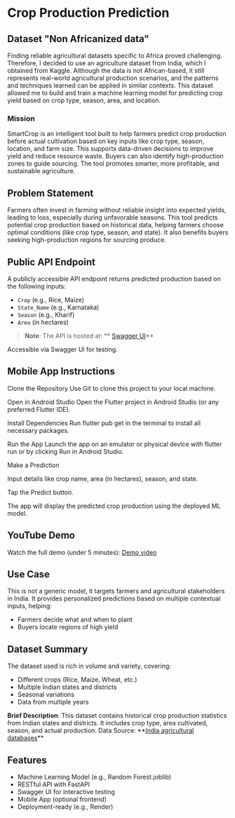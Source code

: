 # Crop Production Prediction 

## Dataset "Non Africanized data"
Finding reliable agricultural datasets specific to Africa proved challenging. Therefore, I decided to use an agriculture dataset from India, which I obtained from Kaggle. Although the data is not African-based, it still represents real-world agricultural production scenarios, and the patterns and techniques learned can be applied in similar contexts. This dataset allowed me to build and train a machine learning model for predicting crop yield based on crop type, season, area, and location.


### Mission

SmartCrop is an intelligent tool built to help farmers predict crop production before actual cultivation based on key inputs like crop type, season, location, and farm size.
This supports data-driven decisions to improve yield and reduce resource waste.
Buyers can also identify high-production zones to guide sourcing.
The tool promotes smarter, more profitable, and sustainable agriculture.


## Problem Statement

Farmers often invest in farming without reliable insight into expected yields, leading to loss, especially during unfavorable seasons.
This tool predicts potential crop production based on historical data, helping farmers choose optimal conditions (like crop type, season, and state).
It also benefits buyers seeking high-production regions for sourcing produce.


## Public API Endpoint

A publicly accessible API endpoint returns predicted production based on the following inputs:

* `Crop` (e.g., Rice, Maize)
* `State_Name` (e.g., Karnataka)
* `Season` (e.g., Kharif)
* `Area` (in hectares)

> **Note**: The API is hosted at:
> ** [Swagger UI](https://ml-linear-regression-assignment.onrender.com/docs)**

Accessible via Swagger UI for testing.



## Mobile App Instructions
Clone the Repository
Use Git to clone this project to your local machine.

Open in Android Studio
Open the Flutter project in Android Studio (or any preferred Flutter IDE).

Install Dependencies
Run flutter pub get in the terminal to install all necessary packages.

Run the App
Launch the app on an emulator or physical device with flutter run or by clicking Run in Android Studio.

Make a Prediction

Input details like crop name, area (in hectares), season, and state.

Tap the Predict button.

The app will display the predicted crop production using the deployed ML model.


## YouTube Demo

Watch the full demo (under 5 minutes):
[Demo video](https://youtu.be/lD6MOaGLx1k)



##  Use Case

This is not a generic model, it targets farmers and agricultural stakeholders in India.
It provides personalized predictions based on multiple contextual inputs, helping:

* Farmers decide what and when to plant
* Buyers locate regions of high yield


## Dataset Summary

The dataset used is rich in volume and variety, covering:

* Different crops (Rice, Maize, Wheat, etc.)
* Multiple Indian states and districts
* Seasonal variations
* Data from multiple years

**Brief Description**:
This dataset contains historical crop production statistics from Indian states and districts. It includes crop type, area cultivated, season, and actual production.
Data Source: \**[India agricultural databases](https://www.kaggle.com/datasets/abhinand05/crop-production-in-india)**


## Features

* Machine Learning Model (e.g., Random Forest.joblib)
* RESTful API with FastAPI
* Swagger UI for interactive testing
* Mobile App (optional frontend)
* Deployment-ready (e.g., Render)
